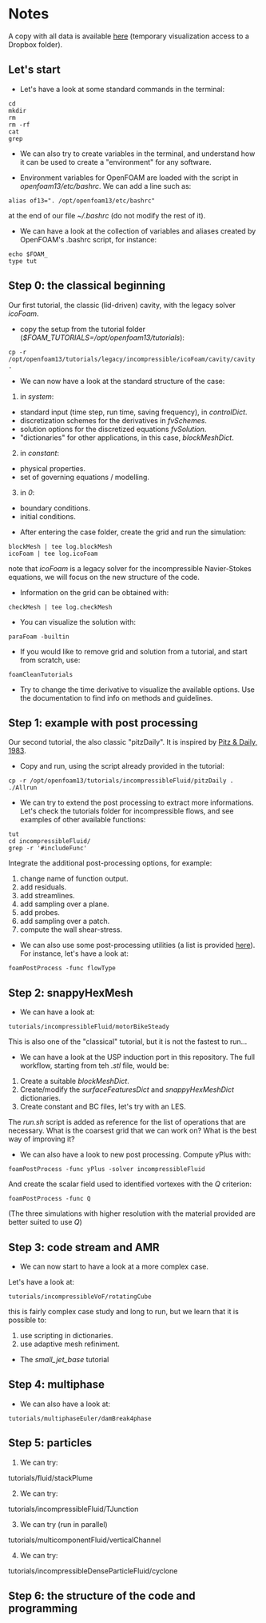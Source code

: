 # Notes

A copy with all data is available [here](https://www.dropbox.com/scl/fo/831dyn6jb6kzsjlah0osh/AAJBztjOqlOzHatEmytXSHw?rlkey=677lqu8ws7un1pku7a5hx9cik&st=ij3sskru&dl=0) (temporary visualization access to a Dropbox folder).

## Let's start

* Let's have a look at some standard commands in the terminal: 
```
cd
mkdir
rm
rm -rf 
cat 
grep
```
* We can also try to create variables in the terminal, and understand how it can be used to create a "environment" for any software.

* Environment variables for OpenFOAM are loaded with the script in *openfoam13/etc/bashrc*. We can add a line such as: 
```
alias of13=". /opt/openfoam13/etc/bashrc"
```
at the end of our file *~/.bashrc* (do not modify the rest of it).

* We can have a look at the collection of variables and aliases created by OpenFOAM's .bashrc script, for instance:
```
echo $FOAM_
type tut
```

## Step 0: the classical beginning

Our first tutorial, the classic (lid-driven) cavity, with the legacy solver *icoFoam*. 

* copy the setup from the tutorial folder (*$FOAM_TUTORIALS=/opt/openfoam13/tutorials*):

```
cp -r /opt/openfoam13/tutorials/legacy/incompressible/icoFoam/cavity/cavity .
```

* We can now have a look at the standard structure of the case: 

1. in *system*:
- standard input (time step, run time, saving frequency), in *controlDict*.
- discretization schemes for the derivatives in *fvSchemes*.
- solution options for the discretized equations *fvSolution*.
- "dictionaries" for other applications, in this case, *blockMeshDict*.
2. in *constant*: 
- physical properties.
- set of governing equations / modelling.
3. in *0*: 
- boundary conditions.
- initial conditions.

* After entering the case folder, create the grid and run the simulation:

```
blockMesh | tee log.blockMesh
icoFoam | tee log.icoFoam
```

note that *icoFoam* is a legacy solver for the incompressible Navier-Stokes equations, we will focus on the new structure of the code.

* Information on the grid can be obtained with:
```
checkMesh | tee log.checkMesh
```

* You can visualize the solution with: 
```
paraFoam -builtin
```

* If you would like to remove grid and solution from a tutorial, and start from scratch, use: 
```
foamCleanTutorials 
```

* Try to change the time derivative to visualize the available options. Use the documentation to find info on methods and guidelines.

## Step 1: example with post processing

Our second tutorial, the also classic "pitzDaily". It is inspired by [Pitz & Daily, 1983](https://doi.org/10.2514/3.8290).

* Copy and run, using the script already provided in the tutorial:

```
cp -r /opt/openfoam13/tutorials/incompressibleFluid/pitzDaily . 
./Allrun
```

* We can try to extend the post processing to extract more informations. Let's check the tutorials folder for incompressible flows, and see examples of other available functions: 

```
tut
cd incompressibleFluid/
grep -r '#includeFunc'
```

Integrate the additional post-processing options, for example:
1. change name of function output.
2. add residuals.
3. add streamlines.
4. add sampling over a plane.
5. add probes.
6. add sampling over a patch.
7. compute the wall shear-stress. 

* We can also use some post-processing utilities (a list is provided [here](https://doc.cfd.direct/openfoam/user-guide-v13/post-processing-functionality#x41-2180007.3)). For instance, let's have a look at: 
```
foamPostProcess -func flowType
```

## Step 2: snappyHexMesh

* We can have a look at:
```
tutorials/incompressibleFluid/motorBikeSteady
```
This is also one of the "classical" tutorial, but it is not the fastest to run... 

* We can have a look at the USP induction port in this repository. The full workflow, starting from teh *.stl* file, would be:

1. Create a suitable *blockMeshDict*.
2. Create/modify the *surfaceFeaturesDict* and *snappyHexMeshDict* dictionaries.
3. Create constant and BC files, let's try with an LES.

The *run.sh* script is added as reference for the list of operations that are necessary. What is the coarsest grid that we can work on? What is the best way of improving it?

* We can also have a look to new post processing. Compute yPlus with: 

```
foamPostProcess -func yPlus -solver incompressibleFluid
```

And create the scalar field used to identified vortexes with the *Q* criterion:

```
foamPostProcess -func Q
```

(The three simulations with higher resolution with the material provided are better suited to use *Q*)

## Step 3: code stream and AMR

* We can now start to have a look at a more complex case.

Let's have a look at:
```
tutorials/incompressibleVoF/rotatingCube
```
this is fairly complex case study and long to run, but we learn that it is possible to:

1. use scripting in dictionaries.
2. use adaptive mesh refiniment.

* The *small_jet_base* tutorial 

## Step 4: multiphase


* We can also have a look at:
```
tutorials/multiphaseEuler/damBreak4phase
```

## Step 5: particles

1. We can try:

tutorials/fluid/stackPlume

2. We can try:

tutorials/incompressibleFluid/TJunction

3. We can try (run in parallel)

tutorials/multicomponentFluid/verticalChannel

4. We can try: 

tutorials/incompressibleDenseParticleFluid/cyclone

## Step 6: the structure of the code and programming